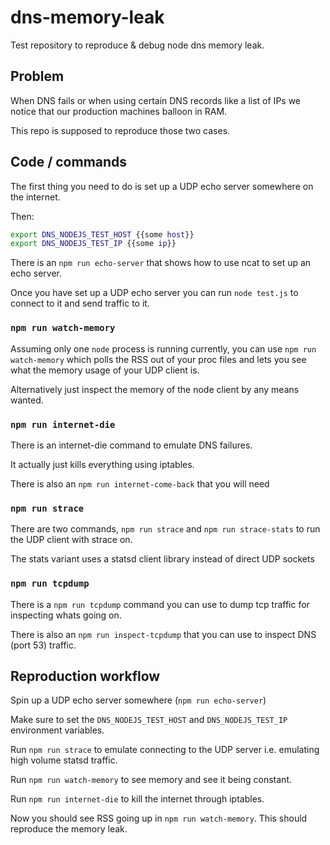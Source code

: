 # dns-memory-leak

Test repository to reproduce & debug node dns memory leak.

## Problem

When DNS fails or when using certain DNS records like a list of
    IPs we notice that our production machines balloon in RAM.

This repo is supposed to reproduce those two cases.

## Code / commands

The first thing you need to do is set up a UDP echo server 
    somewhere on the internet.

Then:

```sh
export DNS_NODEJS_TEST_HOST {{some host}}
export DNS_NODEJS_TEST_IP {{some ip}}
```

There is an `npm run echo-server` that shows how to use ncat
    to set up an echo server.


Once you have set up a UDP echo server you can run `node test.js`
    to connect to it and send traffic to it.

### `npm run watch-memory`

Assuming only one `node` process is running currently, you can
    use `npm run watch-memory` which polls the RSS out of your
    proc files and lets you see what the memory usage of your
    UDP client is.

Alternatively just inspect the memory of the node client by
    any means wanted.

### `npm run internet-die`

There is an internet-die command to emulate DNS failures.

It actually just kills everything using iptables.

There is also an `npm run internet-come-back` that you will need

### `npm run strace`

There are two commands, `npm run strace` and `npm run strace-stats`
    to run the UDP client with strace on.

The stats variant uses a statsd client library instead of direct
    UDP sockets

### `npm run tcpdump`

There is a `npm run tcpdump` command you can use to dump tcp
    traffic for inspecting whats going on.

There is also an `npm run inspect-tcpdump` that you can use
    to inspect DNS (port 53) traffic.


## Reproduction workflow

Spin up a UDP echo server somewhere (`npm run echo-server`)

Make sure to set the `DNS_NODEJS_TEST_HOST` and `DNS_NODEJS_TEST_IP`
    environment variables.

Run `npm run strace` to emulate connecting to the UDP server
    i.e. emulating high volume statsd traffic.

Run `npm run watch-memory` to see memory and see it being constant.

Run `npm run internet-die` to kill the internet through iptables.

Now you should see RSS going up in `npm run watch-memory`.
    This should reproduce the memory leak.
